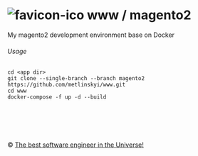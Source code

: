 ![favicon-ico] www / magento2
=======

My magento2 development environment base on Docker

###### Usage

```
cd <app dir>
git clone --single-branch --branch magento2 https://github.com/metlinskyi/www.git
cd www
docker-compose -f up -d --build
```

&nbsp;
============
&copy; [The best software engineer in the Universe!](http://www.metlinskyi.com/)

[favicon-ico]: https://raw.github.com/metlinskyi/www/magento2/favicon.png
